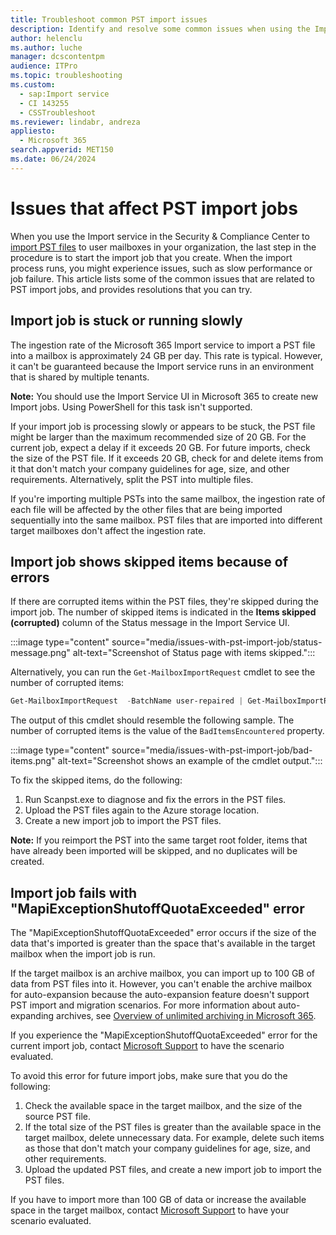 ```yaml
---
title: Troubleshoot common PST import issues
description: Identify and resolve some common issues when using the Import service to import PST files into Microsoft 365.
author: helenclu
ms.author: luche
manager: dcscontentpm
audience: ITPro
ms.topic: troubleshooting
ms.custom: 
  - sap:Import service
  - CI 143255
  - CSSTroubleshoot
ms.reviewer: lindabr, andreza
appliesto: 
  - Microsoft 365
search.appverid: MET150
ms.date: 06/24/2024
---
```

# Issues that affect PST import jobs

When you use the Import service in the Security & Compliance Center to [import PST files](/microsoft-365/compliance/importing-pst-files-to-office-365) to user mailboxes in your organization, the last step in the procedure is to start the import job that you create. When the import process runs, you might experience issues, such as slow performance or job failure. This article lists some of the common issues that are related to PST import jobs, and provides resolutions that you can try.

## Import job is stuck or running slowly

The ingestion rate of the Microsoft 365 Import service to import a PST file into a mailbox is approximately 24 GB per day. This rate is typical. However, it can't be guaranteed because the Import service runs in an environment that is shared by multiple tenants.

**Note:** You should use the Import Service UI in Microsoft 365 to create new Import jobs. Using PowerShell for this task isn't supported.

If your import job is processing slowly or appears to be stuck, the PST file might be larger than the maximum recommended size of 20 GB. For the current job, expect a delay if it exceeds 20 GB.  For future imports, check the size of the PST file. If it exceeds 20 GB, check for and delete items from it that don't match your company guidelines for age, size, and other requirements. Alternatively, split the PST into multiple files.  

If you're importing multiple PSTs into the same mailbox, the ingestion rate of each file will be affected by the other files that are being imported sequentially into the same mailbox. PST files that are imported into different target mailboxes don't affect the ingestion rate.

## Import job shows skipped items because of errors

If there are corrupted items within the PST files, they're skipped during the import job. The number of skipped items is indicated in the **Items skipped (corrupted)** column of the Status message in the Import Service UI.

:::image type="content" source="media/issues-with-pst-import-job/status-message.png" alt-text="Screenshot of Status page with items skipped.":::

Alternatively, you can run the `Get-MailboxImportRequest` cmdlet to see the number of corrupted items:  

```powershell
Get-MailboxImportRequest  -BatchName user-repaired | Get-MailboxImportRequestStatistics -IncludeReport | FL
```

The output of this cmdlet should resemble the following sample. The number of corrupted items is the value of the `BadItemsEncountered` property.  

:::image type="content" source="media/issues-with-pst-import-job/bad-items.png" alt-text="Screenshot shows an example of the cmdlet output.":::

To fix the skipped items, do the following:

1. Run Scanpst.exe to diagnose and fix the errors in the PST files.
2. Upload the PST files again to the Azure storage location.
3. Create a new import job to import the PST files.

**Note:** If you reimport the PST into the same target root folder, items that have already been imported will be skipped, and no duplicates will be created.

## Import job fails with "MapiExceptionShutoffQuotaExceeded" error

The "MapiExceptionShutoffQuotaExceeded" error occurs if the size of the data that's imported is greater than the space that's available in the target mailbox when the import job is run.

If the target mailbox is an archive mailbox, you can import up to 100 GB of data from PST files into it. However, you can't enable the archive mailbox for auto-expansion because the auto-expansion feature doesn't support PST import and migration scenarios. For more information about auto-expanding archives, see [Overview of unlimited archiving in Microsoft 365](/microsoft-365/compliance/unlimited-archiving).  

If you experience the "MapiExceptionShutoffQuotaExceeded" error for the current import job, contact [Microsoft Support](https://support.microsoft.com/contactus) to have the scenario evaluated.

To avoid this error for future import jobs, make sure that you do the following:

1. Check the available space in the target mailbox, and the size of the source PST file.
1. If the total size of the PST files is greater than the available space in the target mailbox, delete unnecessary data. For example, delete such items as those that don't match your company guidelines for age, size, and other requirements.
1. Upload the updated PST files, and create a new import job to import the PST files.

If you have to import more than 100 GB of data or increase the available space in the target mailbox, contact [Microsoft Support](https://support.microsoft.com/contactus) to have your scenario evaluated.
